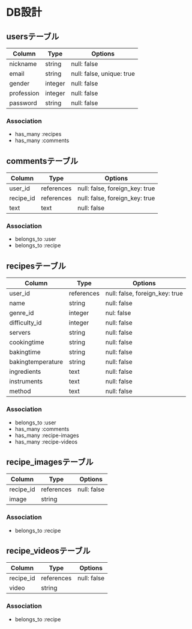 # DB設計

## usersテーブル
|Column|Type|Options|
|------|----|-------|
|nickname|string|null: false|
|email|string|null: false, unique: true|
|gender|integer|null: false|
|profession|integer|null: false|
|password|string|null: false|


### Association
- has_many :recipes
- has_many :comments


## commentsテーブル
|Column|Type|Options|
|------|----|-------|
|user_id|references|null: false, foreign_key: true|
|recipe_id|references|null: false, foreign_key: true|
|text|text|null: false|

### Association
- belongs_to :user
- belongs_to :recipe


## recipesテーブル
|Column|Type|Options|
|------|----|-------|
|user_id|references|null: false, foreign_key: true|
|name|string|null: false|
|genre_id|integer|nul: false|
|difficulty_id|integer|null: false|
|servers|string|null: false|
|cookingtime|string|null: false|
|bakingtime|string|null: false|
|bakingtemperature|string|null: false|
|ingredients|text|null: false|
|instruments|text|null: false|
|method|text|null: false|


### Association
- belongs_to :user
- has_many :comments
- has_many :recipe-images
- has_many :recipe-videos


## recipe_imagesテーブル
|Column|Type|Options|
|------|----|-------|
|recipe_id|references|null: false|
|image|string|

### Association
- belongs_to :recipe


## recipe_videosテーブル
|Column|Type|Options|
|------|----|-------|
|recipe_id|references|null: false|
|video|string|

### Association
- belongs_to :recipe